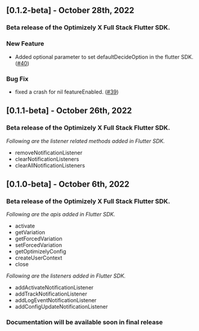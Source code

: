 
## [0.1.2-beta] - October 28th, 2022
### Beta release of the Optimizely X Full Stack Flutter SDK.
### New Feature
* Added optional parameter to set defaultDecideOption in the flutter SDK. ([#40](https://github.com/optimizely/optimizely-flutter-sdk/pull/40))

### Bug Fix
* fixed a crash for nil featureEnabled. ([#39](https://github.com/optimizely/optimizely-flutter-sdk/pull/39))

## [0.1.1-beta] - October 26th, 2022
### Beta release of the Optimizely X Full Stack Flutter SDK.
*Following are the listener related methods added in Flutter SDK.*
* removeNotificationListener
* clearNotificationListeners
* clearAllNotificationListeners

## [0.1.0-beta] - October 6th, 2022
### Beta release of the Optimizely X Full Stack Flutter SDK.
*Following are the apis added in Flutter SDK.*
* activate
* getVariation
* getForcedVariation
* setForcedVariation
* getOptimizelyConfig
* createUserContext
* close

*Following are the listeners added in Flutter SDK.*
* addActivateNotificationListener
* addTrackNotificationListener
* addLogEventNotificationListener
* addConfigUpdateNotificationListener

### **Documentation will be available soon in final release**
